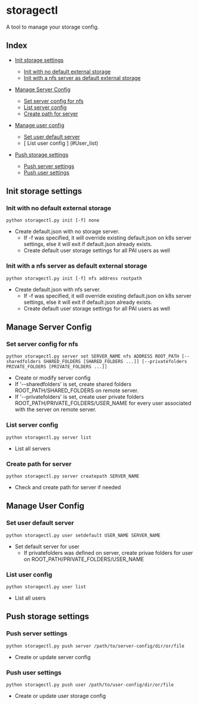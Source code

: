 # storagectl

A tool to manage your storage config.

## Index
- [ Init storage settings ](#Init)
    - [Init with no default external storage](#Init_None)
    - [Init with a nfs server as default external storage](#Init_Nfs)

- [ Manage Server Config ](#Server_config)
    - [ Set server config for nfs ](#Server_set)
    - [ List server config ](#Server_list)
	- [ Create path for server ](#Server_createpath)

- [ Manage user config ](#User_config)
    - [ Set user default server ](#User_setdefault)
	- [ List user config ] (#User_list) 

- [ Push storage settings ](#Push)
    - [ Push server settings ](#Push_server)
    - [ Push user settings ](#Push_user)



## Init storage settings <a name="Init"></a>

### Init with no default external storage <a name="Init_None"></a>

```
python storagectl.py init [-f] none  
```

- Create default.json with no storage server.
	- If -f was specified, it will override existing default.json on k8s server settings, else it will exit if default.json already exists.
	- Create default user storage settings for all PAI users as well

### Init with a nfs server as default external storage <a name="Init_Nfs"></a>
```
python storagectl.py init [-f] nfs address rootpath  
```
- Create default.json with nfs server.
	- If -f was specified, it will override existing default.json on k8s server settings, else it will exit if default.json already exists.
	- Create default user storage settings for all PAI users as well


## Manage Server Config <a name="Server_config"></a> 

### Set server config for nfs <a name="Server_set"></a> 
```
python storagectl.py server set SERVER_NAME nfs ADDRESS ROOT_PATH [--sharedfolders SHARED_FOLDERS [SHARED_FOLDERS ...]] [--privatefolders PRIVATE_FOLDERS [PRIVATE_FOLDERS ...]] 
```
- Create or modify server config
- If '--sharedfolders' is set, create shared folders ROOT_PATH/SHARED_FOLDERS on remote server.
- If '--privatefolders' is set, create user private folders ROOT_PATH/PRIVATE_FOLDERS/USER_NAME for every user associated with the server on remote server.

### List server config <a name="Server_list"></a> 
```
python storagectl.py server list
```
- List all servers

### Create path for server <a name="Server_createpath"></a> 
```
python storagectl.py server createpath SERVER_NAME
```
- Check and create path for server if needed


## Manage User Config <a name="User_config"></a> 

### Set user default server <a name="User_setdefault"></a> 
```
python storagectl.py user setdefault USER_NAME SERVER_NAME
```
- Set default server for user
	- If privatefolders was defined on server, create privae folders for user on ROOT_PATH/PRIVATE_FOLDERS/USER_NAME

### List user config <a name="User_list"></a> 
```
python storagectl.py user list
```
- List all users


## Push storage settings <a name="Push"></a>

### Push server settings <a name="Push_server"></a>

```
python storagectl.py push server /path/to/server-config/dir/or/file
```
- Create or update server config


### Push user settings <a name="Push_user"></a>

```
python storagectl.py push user /path/to/user-config/dir/or/file
```
- Create or update user storage config

